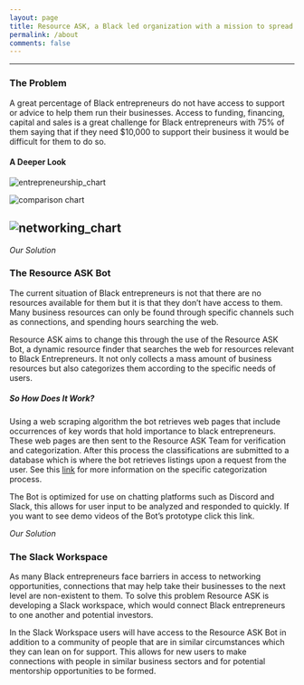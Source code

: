 ```yaml
---
layout: page
title: Resource ASK, a Black led organization with a mission to spread curated business resources to Black entrepreneurs. 
permalink: /about
comments: false
---
```


---
### The Problem
A great percentage of Black entrepreneurs do not have access to support or advice to help them run their businesses. Access to funding, financing, capital and sales is a great challenge for Black entrepreneurs with 75% of them saying that if they need $10,000 to support their business it would be difficult for them to do so.

#### A Deeper Look

![entrepreneurship_chart](https://user-images.githubusercontent.com/58146873/164992693-44f2644e-5325-44ff-8d59-c33b59025f9d.png)

![comparison chart](https://user-images.githubusercontent.com/58146873/164992696-8fcb3593-f7e1-4e49-897a-83007ea7d648.png)

![networking_chart](https://user-images.githubusercontent.com/58146873/164992701-e75aea0d-dbd9-44ff-9e07-a2282eab75e2.png)
---

_Our Solution_

### The Resource ASK Bot
The current situation of Black entrepreneurs is not that there are no resources available for them but it is that they don’t have access to them. Many business resources can only be found through specific channels such as connections, and spending hours searching the web.

Resource ASK aims to change this through the use of the Resource ASK Bot, a dynamic resource finder that searches the web for resources relevant to Black Entrepreneurs. It not only collects a mass amount of business resources but also categorizes them according to the specific needs of users.

##### So How Does It Work?
Using a web scraping algorithm the bot retrieves web pages that include occurrences of key words that hold importance to black entrepreneurs. These web pages are then sent to the Resource ASK Team for verification and categorization. After this process the classifications are submitted to a database which is where the bot retrieves listings upon a request from the user. See this [link](https://serewaya.github.io/resource-ask/resource-categorization/) for more information on the specific categorization process.

The Bot is optimized for use on chatting platforms such as Discord and Slack, this allows for user input to be analyzed and responded to quickly. If you want to see demo videos of the Bot’s prototype click this link.


_Our Solution_

### The Slack Workspace
As many Black entrepreneurs face barriers in access to networking opportunities, connections that may help take their businesses to the next level are non-existent to them. To solve this problem Resource ASK is developing a Slack workspace, which would connect Black entrepreneurs to one another and potential investors.

In the Slack Workspace users will have access to the Resource ASK Bot in addition to a community of people that are in similar circumstances which they can lean on for support. This allows for new users to make connections with people in similar business sectors and for potential mentorship opportunities to be formed.
